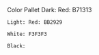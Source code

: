 Color Pallet
    Dark: Red: B71313
    
    Light: Red: BB2929
    
    White: F3F3F3
    
    Black:


